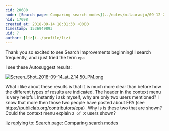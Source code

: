```yaml
---
cid: 20680
node: [Search page: Comparing search modes](../notes/milaaraujo/09-12-2018/search-page-comparing-search-modes)
nid: 17098
created_at: 2018-09-14 18:31:33 +0000
timestamp: 1536949893
uid: 7
author: [liz](../profile/liz)
---
```


Thank you so excited to see Search Improvements beginning!
I search frequently, and i just tried the term `epa`

I see these Autosuggest results: 

[![Screen_Shot_2018-09-14_at_2.14.50_PM.png](/i/26547)](/i/26547)

What i like about these results is that it is much more clear than before how the different types of results are indicated. The header in the context menu is very helpful. Instantly i ask myself, why are only two users mentioned? I know that more then those two people have posted about EPA (see https://publiclab.org/contributors/epa). Why is is these two that are shown? Could the context menu explain `2 of X` users shown? 






[liz](../profile/liz) replying to: [Search page: Comparing search modes](../notes/milaaraujo/09-12-2018/search-page-comparing-search-modes)

